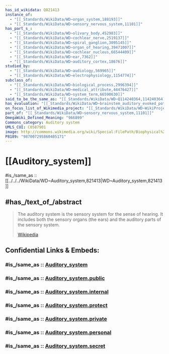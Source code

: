 ```yaml
---
has_id_wikidata: Q821413
instance_of:
  - "[[_Standards/WikiData/WD~organ_system,188193]]"
  - "[[_Standards/WikiData/WD~sensory_nervous_system,11101]]"
has_part_s_:
  - "[[_Standards/WikiData/WD~olivary_body,452983]]"
  - "[[_Standards/WikiData/WD~cochlear_nerve,2519137]]"
  - "[[_Standards/WikiData/WD~spiral_ganglion,3095145]]"
  - "[[_Standards/WikiData/WD~organ_of_hearing,39471007]]"
  - "[[_Standards/WikiData/WD~cochlear_nucleus,66544409]]"
  - "[[_Standards/WikiData/WD~ear,7362]]"
  - "[[_Standards/WikiData/WD~auditory_cortex,18676]]"
studied_by:
  - "[[_Standards/WikiData/WD~audiology,569965]]"
  - "[[_Standards/WikiData/WD~electrophysiology,1154774]]"
subclass_of:
  - "[[_Standards/WikiData/WD~biological_process,2996394]]"
  - "[[_Standards/WikiData/WD~medical_attribute,44476427]]"
  - "[[_Standards/WikiData/WD~system_term,66590630]]"
said_to_be_the_same_as: "[[_Standards/WikiData/WD~Q114240364,114240364]]"
has_evaluation: "[[_Standards/WikiData/WD~brainstem_auditory_evoked_potential,115926971]]"
on_focus_list_of_Wikimedia_project: "[[_Standards/WikiData/WD~WikiProject_Hearing_Health,123226125]]"
part_of: "[[_Standards/WikiData/WD~sensory_nervous_system,11101]]"
OmegaWiki_Defined_Meaning: "966899"
Commons_category: Auditory system
UMLS_CUI: C0587901
image: http://commons.wikimedia.org/wiki/Special:FilePath/Biophysical%20science%20%281962%29%20%2820374669702%29.jpg
P8189: "987007295860405171"
---
```


# [[Auditory_system]] 

#is_/same_as :: [[../../../WikiData/WD~Auditory_system,821413|WD~Auditory_system,821413]] 

## #has_/text_of_/abstract 

> The auditory system is the sensory system for the sense of hearing.  It includes both the sensory organs (the ears) and the auditory parts of the sensory system.
>
> [Wikipedia](https://en.wikipedia.org/wiki/Auditory%20system)


## Confidential Links & Embeds: 

### #is_/same_as :: [Auditory_system](/_Standards/bio/Medicine/Anatomy/Auditory_system.md) 

### #is_/same_as :: [Auditory_system.public](/_public/bio/Medicine/Anatomy/Auditory_system.public.md) 

### #is_/same_as :: [Auditory_system.internal](/_internal/bio/Medicine/Anatomy/Auditory_system.internal.md) 

### #is_/same_as :: [Auditory_system.protect](/_protect/bio/Medicine/Anatomy/Auditory_system.protect.md) 

### #is_/same_as :: [Auditory_system.private](/_private/bio/Medicine/Anatomy/Auditory_system.private.md) 

### #is_/same_as :: [Auditory_system.personal](/_personal/bio/Medicine/Anatomy/Auditory_system.personal.md) 

### #is_/same_as :: [Auditory_system.secret](/_secret/bio/Medicine/Anatomy/Auditory_system.secret.md)

